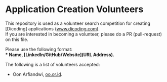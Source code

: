 # Application Creation Volunteers
This repository is used as a volunteer search competition for creating [Dicoding] applications (www.dicoding.com).<br>
If you are interested in becoming a volunteer, please do a PR (pull-request) on this file.<br>

Please use the following format:<br>
**\* Name, [LinkedIn/GitHub/Website](URL Address).**  

The following is a list of volunteers accepted:
* Oon Arfiandwi, [oo.or.id](https://oo.or.id).
